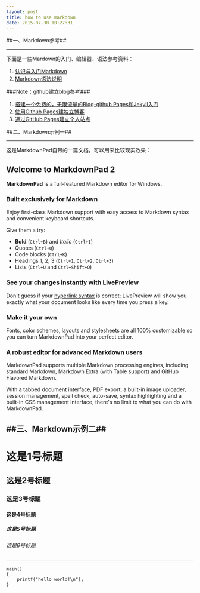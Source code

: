 ```yaml
---
layout: post
title: how to use markdown
date: 2015-07-30 10:27:31
---
```


##一、Markdown参考##
***
下面是一些Mardown的入门、编辑器、语法参考资料：

1. [认识与入门Markdown](http://sspai.com/25137)
2. [Markdown语法说明](http://wowubuntu.com/markdown)

###Note：github建立blog参考###
1. [搭建一个免费的，无限流量的Blog-github Pages和Jekyll入门](http://www.ruanyifeng.com/blog/2012/08/blogging_with_jekyll.html)
2. [使用Github Pages建独立博客](http://www.aips.me/github-pages-build-blog.html)
3. [通过GitHub Pages建立个人站点](http://www.cnblogs.com/purediy/archive/2013/03/07/2948892.html)

##二、Markdown示例一##
***
这是MarkdownPad自带的一篇文档，可以用来比较现实效果：

## Welcome to MarkdownPad 2 ##

**MarkdownPad** is a full-featured Markdown editor for Windows.

### Built exclusively for Markdown ###

Enjoy first-class Markdown support with easy access to  Markdown syntax and convenient keyboard shortcuts.

Give them a try:

- **Bold** (`Ctrl+B`) and *Italic* (`Ctrl+I`)
- Quotes (`Ctrl+Q`)
- Code blocks (`Ctrl+K`)
- Headings 1, 2, 3 (`Ctrl+1`, `Ctrl+2`, `Ctrl+3`)
- Lists (`Ctrl+U` and `Ctrl+Shift+O`)

### See your changes instantly with LivePreview ###

Don't guess if your [hyperlink syntax](http://markdownpad.com) is correct; LivePreview will show you exactly what your document looks like every time you press a key.

### Make it your own ###

Fonts, color schemes, layouts and stylesheets are all 100% customizable so you can turn MarkdownPad into your perfect editor.

### A robust editor for advanced Markdown users ###

MarkdownPad supports multiple Markdown processing engines, including standard Markdown, Markdown Extra (with Table support) and GitHub Flavored Markdown.

With a tabbed document interface, PDF export, a built-in image uploader, session management, spell check, auto-save, syntax highlighting and a built-in CSS management interface, there's no limit to what you can do with MarkdownPad.

##三、Markdown示例二##
---

# 这是1号标题
## 这是2号标题
### 这是3号标题
#### 这是4号标题
##### 这是5号标题
###### 这是6号标题

***
	main()
	{
		printf("hello world!\n");
	}
